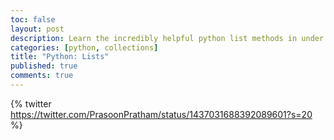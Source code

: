 ```yaml
---
toc: false
layout: post
description: Learn the incredibly helpful python list methods in under 5 minutes!
categories: [python, collections]
title: "Python: Lists"
published: true
comments: true
---
```

{% twitter https://twitter.com/PrasoonPratham/status/1437031688392089601?s=20 %}

